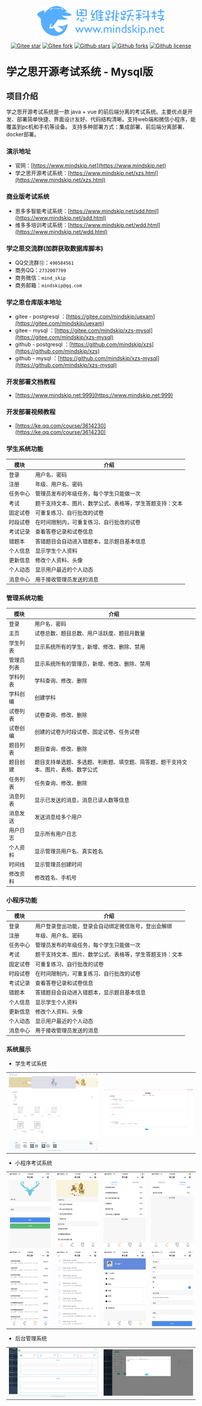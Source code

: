 <p></p>
<p></p>

<p align="center">
<a href="https://www.mindskip.net" target="_blank">
 <img src="docs/images/logo/1.png" height="80"/>
<a/>
</p>

<div align="center">

[![Gitee star](https://gitee.com/mindskip/xzs-mysql/badge/star.svg?theme=gitee)](https://gitee.com/mindskip/xzs-mysql)
[![Gitee fork](https://gitee.com/mindskip/xzs-mysql/badge/fork.svg?theme=gitee)](https://gitee.com/mindskip/xzs-mysql)
[![Github stars](https://img.shields.io/github/stars/mindskip/xzs-mysql?logo=github)](https://github.com/mindskip/xzs-mysql)
[![Github forks](https://img.shields.io/github/forks/mindskip/xzs-mysql?logo=github)](https://github.com/mindskip/xzs-mysql)
[![Github license](https://img.shields.io/badge/license-AGPL-yellow)](https://gitee.com/mindskip/xzs-mysql/blob/master/LICENSE)

</div>

# 学之思开源考试系统 - Mysql版

## 项目介绍

学之思开源考试系统是一款 java + vue 的前后端分离的考试系统。主要优点是开发、部署简单快捷、界面设计友好、代码结构清晰。支持web端和微信小程序，能覆盖到pc机和手机等设备。
支持多种部署方式：集成部署、前后端分离部署、docker部署。

### 演示地址

* 官网：[https://www.mindskip.net](https://www.mindskip.net)
* 学之思开源考试系统：[https://www.mindskip.net/xzs.html](https://www.mindskip.net/xzs.html)

### 商业版考试系统

* 思多多智能考试系统：[https://www.mindskip.net/sdd.html](https://www.mindskip.net/sdd.html)
* 维多多培训考试系统：[https://www.mindskip.net/wdd.html](https://www.mindskip.net/wdd.html)

### 学之思交流群(加群获取数据库脚本)

* QQ交流群⑫：`490584561`
* 商务QQ：`2732007709`
* 商务微信：`mind_skip`
* 商务邮箱：`mindskip@qq.com`

### 学之思仓库版本地址

* gitee - postgresql ：[https://gitee.com/mindskip/uexam](https://gitee.com/mindskip/uexam)
* gitee - mysql ：[https://gitee.com/mindskip/xzs-mysql](https://gitee.com/mindskip/xzs-mysql)
* github - postgresql ：[https://github.com/mindskip/xzs](https://github.com/mindskip/xzs)
* github - mysql ：[https://github.com/mindskip/xzs-mysql](https://github.com/mindskip/xzs-mysql)

### 开发部署文档教程

* [https://www.mindskip.net:999](https://www.mindskip.net:999)

### 开发部署视频教程

* [https://ke.qq.com/course/3614230](https://ke.qq.com/course/3614230)

### 学生系统功能

|  模块   | 介绍  |
|  ----  | ----  |
| 登录  | 用户名、密码  |  
| 注册  | 年级、用户名、密码  |  
| 任务中心  | 管理员发布的年级任务，每个学生只能做一次  |  
| 考试  | 题干支持文本、图片、数学公式、表格等，学生答题支持：文本  |  
| 固定试卷  | 可重复练习、自行批改的试卷  |  
| 时段试卷  | 在时间限制内，可重复练习、自行批改的试卷  |  
| 考试记录  | 查看答卷记录和试卷信息  |  
| 错题本  | 答错题目会自动进入错题本，显示题目基本信息  |  
| 个人信息  | 显示学生个人资料  |  
| 更新信息  | 修改个人资料、头像  |  
| 个人动态  | 显示用户最近的个人动态  |  
| 消息中心  | 用于接收管理员发送的消息  |  

### 管理系统功能

|  模块   | 介绍  |
|  ----  | ----  |
| 登录  | 用户名、密码  |  
| 主页  | 试卷总数、题目总数、用户活跃度、题目月数量  |  
| 学生列表  | 显示系统所有的学生，新增、修改、删除、禁用  |  
| 管理员列表  | 显示系统所有的管理员，新增、修改、删除、禁用  |  
| 学科列表  | 学科查询、修改、删除  |  
| 学科创编  | 创建学科  |  
| 试卷列表  | 试卷查询、修改、删除  |  
| 试卷创编  | 创建的试卷为时段试卷、固定试卷、任务试卷  |  
| 题目列表  | 题目查询、修改、删除  |  
| 题目创建  | 题目支持单选题、多选题、判断题、填空题、简答题，题干支持文本、图片、表格、数学公式  |  
| 任务列表  | 任务查询、修改、删除  |  
| 消息列表  | 显示已发送的消息，消息已读人数等信息  |  
| 消息发送  | 发送消息给多个用户  |  
| 用户日志  | 显示所有用户日志  |  
| 个人资料  | 显示管理员用户名、真实姓名  |  
| 时间线  | 显示管理员创建时间  |  
| 修改资料  | 修改姓名、手机号  |  

### 小程序功能

|  模块   | 介绍  |
|  ----  | ----  |
| 登录  | 用户登录登出功能，登录会自动绑定微信账号，登出会解绑  |  
| 注册  | 年级、用户名、密码  |  
| 任务中心  | 管理员发布的年级任务，每个学生只能做一次  |  
| 考试  | 题干支持文本、图片、数学公式、表格等，学生答题支持：文本  |  
| 固定试卷  | 可重复练习、自行批改的试卷  |  
| 时段试卷  | 在时间限制内，可重复练习、自行批改的试卷  |  
| 考试记录  | 查看答卷记录和试卷信息  |  
| 错题本  | 答错题目会自动进入错题本，显示题目基本信息  |  
| 个人信息  | 显示学生个人资料  |  
| 更新信息  | 修改个人资料、头像  |  
| 个人动态  | 显示用户最近的个人动态  |  
| 消息中心  | 用于接收管理员发送的消息  |  

### 系统展示

* 学生考试系统
<table>
    <tr>
        <td><img src="docs/images/student/1.png"/></td>
        <td><img src="docs/images/student/2.png"/></td>
    </tr>
</table>

*  小程序考试系统
<table>
    <tr>
        <td><img src="docs/images/wx/student/1.png"/></td>
        <td><img src="docs/images/wx/student/2.png"/></td>
        <td><img src="docs/images/wx/student/3.png"/></td>
        <td><img src="docs/images/wx/student/4.png"/></td>
    </tr>
    <tr>
        <td><img src="docs/images/wx/student/5.png"/></td>
        <td><img src="docs/images/wx/student/8.png"/></td>
        <td><img src="docs/images/wx/student/6.png"/></td>
        <td><img src="docs/images/wx/student/7.png"/></td>
    </tr>
</table>

* 后台管理系统

<table>
    <tr>
        <td><img src="docs/images/admin/1.png"/></td>
        <td><img src="docs/images/admin/2.png"/></td>
    </tr>
</table>